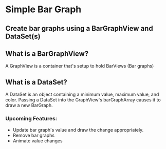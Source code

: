 # Simple Bar Graph
## Create bar graphs using a BarGraphView and DataSet(s)

## What is a BarGraphView?

A GraphView is a container that's setup to hold BarViews (Bar graphs)


## What is a DataSet? 

A DataSet is an object containing a minimum value, maximum value, and color. Passing a DataSet into the GraphView's barGraphArray causes it to draw a new BarGraph.


### Upcoming Features:

* Update bar graph's value and draw the change appropriately.
* Remove bar graphs
* Animate value changes
